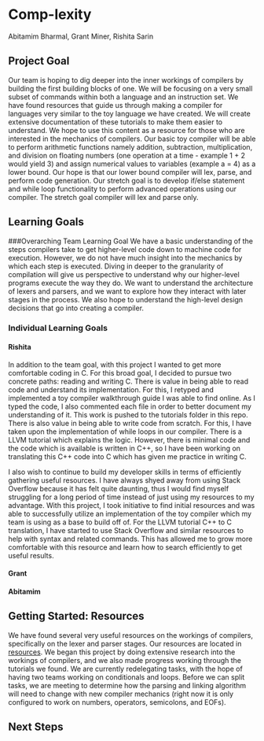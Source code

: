 # Comp-lexity

Abitamim Bharmal, Grant Miner, Rishita Sarin

## Project Goal

Our team is hoping to dig deeper into the inner workings of compilers by building the first building blocks of one. We will be focusing on a very small subset of commands within both a language and an instruction set. 
We have found resources that guide us through making a compiler for languages very similar to the toy language we have created. We will create extensive documentation of these tutorials to make them easier to understand. We hope to use this content as a resource for those who are interested in the mechanics of compilers. 
Our basic toy compiler will be able to perform arithmetic functions namely addition, subtraction, multiplication, and division on floating numbers (one operation at a time - example 1 + 2 would yield 3) and assign numerical values to variables (example a = 4) as a lower bound. Our hope is that our lower bound compiler will lex, parse, and perform code generation. 
Our stretch goal is to develop if/else statement and while loop functionality to perform advanced operations using our compiler. The stretch goal compiler will lex and parse only. 

## Learning Goals

###Overarching Team Learning Goal
We have a basic understanding of the steps compilers take to get higher-level code down to machine code for execution. However, we do not have much insight into the mechanics by which each step is executed. Diving in deeper to the granularity of compilation will give us perspective to understand why our higher-level programs execute the way they do. We want to understand the architecture of lexers and parsers, and we want to explore how they interact with later stages in the process. We also hope to understand the high-level design decisions that go into creating a compiler.

### Individual Learning Goals

#### Rishita
In addition to the team goal, with this project I wanted to get more comfortable coding in C. For this broad goal, I decided to pursue two concrete paths: reading and writing C. There is value in being able to read code and understand its implementation. For this, I retyped and implemented a toy compiler walkthrough guide I was able to find online. As I typed the code, I also commented each file in order to better document my understanding of it. This work is pushed to the tutorials folder in this repo. There is also value in being able to write code from scratch. For this, I have taken upon the implementation of while loops in our compiler. There is a LLVM tutorial which explains the logic. However, there is minimal code and the code which is available is written in C++, so I have been working on translating this C++ code into C which has given me practice in writing C. 

I also wish to continue to build my developer skills in terms of efficiently gathering useful resources. I have always shyed away from using Stack Overflow because it has felt quite daunting, thus I would find myself struggling for a long period of time instead of just using my resources to my advantage. With this project, I took initiative to find initial resources and was able to successfully utilize an implementation of the toy compiler which my team is using as a base to build off of. For the LLVM tutorial C++ to C translation, I have started to use Stack Overflow and similar resources to help with syntax and related commands. This has allowed me to grow more comfortable with this resource and learn how to search efficiently to get useful results.  

#### Grant

#### Abitamim


## Getting Started: Resources

We have found several very useful resources on the workings of compilers, specifically on the lexer and parser stages. Our resources are located in [resources](../resources/links.txt).
We began this project by doing extensive research into the workings of compilers, and we also made progress working through the tutorials we found. We are currently redelegating tasks, with the hope of having two teams working on conditionals and loops. Before we can split tasks, we are meeting to determine how the parsing and linking algorithm will need to change with new compiler mechanics (right now it is only configured to work on numbers, operators, semicolons, and EOFs).

## Next Steps
